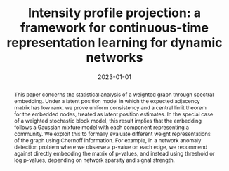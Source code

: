 ---
# Documentation: https://wowchemy.com/docs/managing-content/

title: 'Intensity profile projection: a framework for continuous-time representation learning for dynamic networks'
subtitle: ''
summary: ''
authors:
- Alex Modell
- Ian Gallagher
- Emma Ceccherini
- Nick Whiteley
- Patrick Rubin-Delanchy
tags: []
categories: []
date: '2023-01-01'
lastmod: 2022-07-17T17:23:37+01:00
featured: false
draft: false

# Featured image
# To use, add an image named `featured.jpg/png` to your page's folder.
# Focal points: Smart, Center, TopLeft, Top, TopRight, Left, Right, BottomLeft, Bottom, BottomRight.
image:
  caption: ''
  focal_point: ''
  preview_only: false

# Projects (optional).
#   Associate this post with one or more of your projects.
#   Simply enter your project's folder or file name without extension.
#   E.g. `projects = ["internal-project"]` references `content/project/deep-learning/index.md`.
#   Otherwise, set `projects = []`.
projects: []
publishDate: '2022-07-17T16:23:37.630274Z'
publication_types:
- '2'
abstract: 'This paper concerns the statistical analysis of a weighted graph through spectral embedding. Under a latent position model in which the expected adjacency matrix has low rank, we prove uniform consistency and a central limit theorem for the embedded nodes, treated as latent position estimates. In the special case of a weighted stochastic block model, this result implies that the embedding follows a Gaussian mixture model with each component representing a community. We exploit this to formally evaluate different weight representations of the graph using Chernoff information. For example, in a network anomaly detection problem where we observe a p-value on each edge, we recommend against directly embedding the matrix of p-values, and instead using threshold or log p-values, depending on network sparsity and signal strength.'
publication: '[Accepted for Journal of the American Statistical Association](https://arxiv.org/abs/1910.05534)'
---